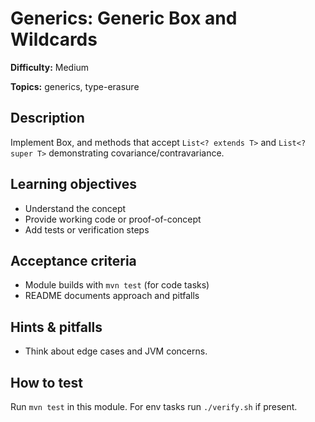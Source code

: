 # Generics: Generic Box and Wildcards

**Difficulty:** Medium

**Topics:** generics, type-erasure

## Description

Implement Box<T>, and methods that accept `List<? extends T>` and `List<? super T>` demonstrating covariance/contravariance.


## Learning objectives

- Understand the concept
- Provide working code or proof-of-concept
- Add tests or verification steps

## Acceptance criteria

- Module builds with `mvn test` (for code tasks)
- README documents approach and pitfalls

## Hints & pitfalls

- Think about edge cases and JVM concerns.

## How to test

Run `mvn test` in this module. For env tasks run `./verify.sh` if present.
